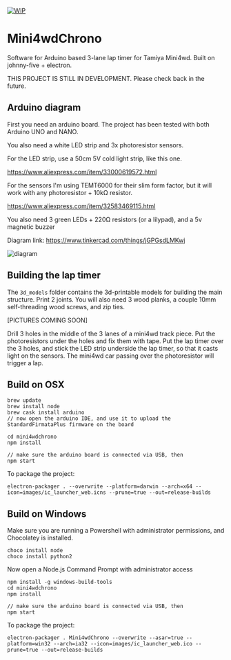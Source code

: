 [![WIP](https://img.shields.io/badge/status-WORK%20IN%20PROGRESS-red.svg)](https://github.com/Pimentoso/mini4wdchrono)

# Mini4wdChrono

Software for Arduino based 3-lane lap timer for Tamiya Mini4wd. Built on johnny-five + electron.

THIS PROJECT IS STILL IN DEVELOPMENT. Please check back in the future.

## Arduino diagram

First you need an arduino board. The project has been tested with both Arduino UNO and NANO.

You also need a white LED strip and 3x photoresistor sensors.

For the LED strip, use a 50cm 5V cold light strip, like this one.

https://www.aliexpress.com/item/33000619572.html

For the sensors I'm using TEMT6000 for their slim form factor, but it will work with any photoresistor + 10kΩ resistor.

https://www.aliexpress.com/item/32583469115.html

You also need 3 green LEDs + 220Ω resistors (or a lilypad), and a 5v magnetic buzzer

Diagram link: https://www.tinkercad.com/things/jGPGsdLMKwj

![diagram](https://cdn.jsdelivr.net/gh/Pimentoso/mini4wdchrono/images/schema.png)

## Building the lap timer

The ```3d_models``` folder contains the 3d-printable models for building the main structure. Print 2 joints.
You will also need 3 wood planks, a couple 10mm self-threading wood screws, and zip ties.

[PICTURES COMING SOON]

Drill 3 holes in the middle of the 3 lanes of a mini4wd track piece. Put the photoresistors under the holes and fix them with tape.
Put the lap timer over the 3 holes, and stick the LED strip underside the lap timer, so that it casts light on the sensors.
The mini4wd car passing over the photoresistor will trigger a lap.

## Build on OSX

```
brew update
brew install node
brew cask install arduino
// now open the arduino IDE, and use it to upload the StandardFirmataPlus firmware on the board

cd mini4wdchrono
npm install

// make sure the arduino board is connected via USB, then
npm start
```

To package the project:

```
electron-packager . --overwrite --platform=darwin --arch=x64 --icon=images/ic_launcher_web.icns --prune=true --out=release-builds
```

## Build on Windows

Make sure you are running a Powershell with administrator permissions, and Chocolatey is installed.

```
choco install node
choco install python2
```

Now open a Node.js Command Prompt with administrator access

```
npm install -g windows-build-tools
cd mini4wdchrono
npm install

// make sure the arduino board is connected via USB, then
npm start
```

To package the project:

```
electron-packager . Mini4wdChrono --overwrite --asar=true --platform=win32 --arch=ia32 --icon=images/ic_launcher_web.ico --prune=true --out=release-builds
```